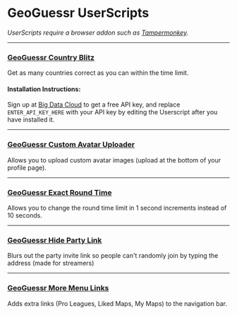 # GeoGuessr UserScripts

*UserScripts require a browser addon such as [Tampermonkey](https://www.tampermonkey.net/).*

---

### **[GeoGuessr Country Blitz](https://github.com/miraclewhips/geoguessr-userscripts/raw/master/geoguessr-country-blitz.user.js)**

Get as many countries correct as you can within the time limit.

#### **Installation Instructions:**

Sign up at  [Big Data Cloud](https://www.bigdatacloud.com/)  to get a free API key, and replace  `ENTER_API_KEY_HERE`  with your API key by editing the Userscript after you have installed it.

---

### **[GeoGuessr Custom Avatar Uploader](https://github.com/miraclewhips/geoguessr-userscripts/raw/master/geoguessr-avatar-uploader.user.js)**

Allows you to upload custom avatar images (upload at the bottom of your profile page).

---

### **[GeoGuessr Exact Round Time](https://github.com/miraclewhips/geoguessr-userscripts/raw/master/geoguessr-exact-round-time.user.js)**

Allows you to change the round time limit in 1 second increments instead of 10 seconds.

---

### **[GeoGuessr Hide Party Link](https://github.com/miraclewhips/geoguessr-userscripts/raw/master/geoguessr-hide-party-link.user.js)**

Blurs out the party invite link so people can't randomly join by typing the address (made for streamers)

---

### **[GeoGuessr More Menu Links](https://github.com/miraclewhips/geoguessr-userscripts/raw/master/geoguessr-more-menu-links.user.js)**

Adds extra links (Pro Leagues, Liked Maps, My Maps) to the navigation bar.